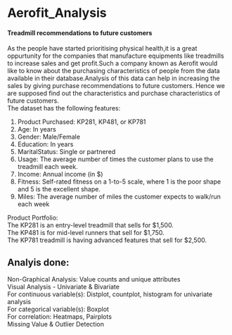 # Aerofit_Analysis
#### Treadmill recommendations to future customers <br>
As the people have started prioritising physical health,it is a great oppurtunity for the companies that manufacture equipments like treadmills to increase sales and get profit.Such a company known as Aerofit would like to know about the purchasing characteristics of people from the data available in their database.Analysis of this data can help in increasing the sales by giving purchase recommendations to future customers. Hence we are supposed find out the characteristics and purchase characteristics of future customers.<br>
 The dataset has the following features:<br>
 1. Product Purchased:	KP281, KP481, or KP781<br>
 2. Age:	In years<br>
 3. Gender:	Male/Female<br>
 4. Education:	In years<br>
 5. MaritalStatus:	Single or partnered<br>
 6. Usage:	The average number of times the customer plans to use the treadmill each week.<br>
 7. Income:	Annual income (in $)<br>
 8. Fitness:	Self-rated fitness on a 1-to-5 scale, where 1 is the poor shape and 5 is the excellent shape.<br>
 9. Miles:	The average number of miles the customer expects to walk/run each week<br>

Product Portfolio:<br>
  The KP281 is an entry-level treadmill that sells for $1,500.<br>
  The KP481 is for mid-level runners that sell for $1,750.<br>
  The KP781 treadmill is having advanced features that sell for $2,500.<br>
## Analyis done: <br>
Non-Graphical Analysis: Value counts and unique attributes<br>
Visual Analysis - Univariate & Bivariate<br>
    For continuous variable(s): Distplot, countplot, histogram for univariate analysis <br>
    For categorical variable(s): Boxplot <br>
    For correlation: Heatmaps, Pairplots<br>
Missing Value & Outlier Detection<br>

